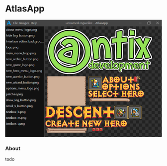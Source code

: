<!--
AtlasApp - A basic texture packing application.
Copyright (c) Cliff Earl, Antix Development, 2022.
MIT License:
-->

<div align="justify">

# AtlasApp

![alt text](img/atlasapp.png)

### About

todo
